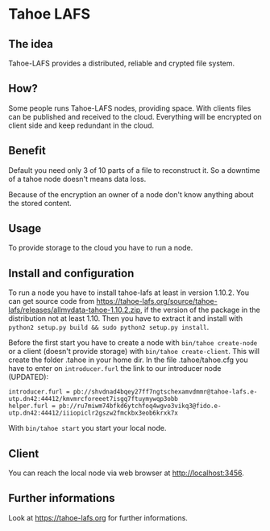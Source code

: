 # Tahoe LAFS

## The idea
Tahoe-LAFS provides a distributed, reliable and crypted file system.

## How?
Some people runs Tahoe-LAFS nodes, providing space. With clients files can be published and received to the cloud. Everything will be encrypted on client side and keep redundant in the cloud.

## Benefit
Default you need only 3 of 10 parts of a file to reconstruct it. So a downtime of a tahoe node doesn't means data loss.

Because of the encryption an owner of a node don't know anything about the stored content.

## Usage
To provide storage to the cloud you have to run a node.

## Install and configuration
To run a node you have to install tahoe-lafs at least in version 1.10.2. You can get source code from https://tahoe-lafs.org/source/tahoe-lafs/releases/allmydata-tahoe-1.10.2.zip, if the version of the package in the distribution not at least 1.10. Then you have to extract it and install with `python2 setup.py build && sudo python2 setup.py install`.

Before the first start you have to create a node with `bin/tahoe create-node` or a client (doesn't provide storage) with `bin/tahoe create-client`. This will create the folder .tahoe in your home dir. In the file .tahoe/tahoe.cfg you have to enter on `introducer.furl` the link to our introducer node (UPDATED):

```
introducer.furl = pb://shvdnad4bqey27ff7ngtschexamvdmmr@tahoe-lafs.e-utp.dn42:44412/kmvmrcforeeet7isgq7ftuymywqp3obb
helper.furl = pb://ru7miwm74bfkd6ytchfoq4wgvo3vikq3@fido.e-utp.dn42:44412/iiiopiclr2gszw2fmckbx3eob6krxk7x
```

With `bin/tahoe start` you start your local node.

## Client
You can reach the local node via web browser at [http://localhost:3456](http://localhost:3456).

## Further informations
Look at https://tahoe-lafs.org for further informations.